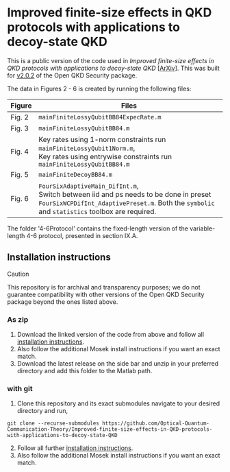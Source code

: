 # Improved finite-size effects in QKD protocols with applications to decoy-state QKD

This is a public version of the code used in *Improved finite-size effects in QKD protocols with applications to decoy-state QKD* \[[ArXiv](https://arxiv.org/abs/2502.05382)\]. This was built for [v2.0.2](https://github.com/Optical-Quantum-Communication-Theory/openQKDsecurity/releases/tag/v2.0.2) of the Open QKD Security package.

The data in Figures 2 - 6 is created by running the following files:

| Figure  | Files |
| ------------- | ------------- |
| Fig. 2  | `mainFiniteLossyQubitBB84ExpecRate.m` |
| Fig. 3  | `mainFiniteLossyQubitBB84.m` |
| Fig. 4  | Key rates using 1-norm constraints run `mainFiniteLossyQubit1Norm.m`, <br> Key rates using entrywise constraints run `mainFiniteLossyQubitBB84.m` |
| Fig. 5  | `mainFiniteDecoyBB84.m` |
| Fig. 6  | `FourSixAdaptiveMain_DifInt.m`, <br> Switch between iid and ps needs to be done in preset `FourSixWCPDifInt_AdaptivePreset.m`. Both the `symbolic` and `statistics` toolbox are required. |

The folder '4-6Protocol' contains the fixed-length version of the variable-length 4-6 protocol, presented in section IX.A.

## Installation instructions
> [!CAUTION]
> This repository is for archival and transparency purposes; we do not guarantee compatibility with other versions of the Open QKD Security package beyond the ones listed above.

### As zip
1. Download the linked version of the code from above and follow all [installation instructions](https://github.com/Optical-Quantum-Communication-Theory/openQKDsecurity/tree/v2.0.2).
2. Also follow the additional Mosek install instructions if you want an exact match.
3. Download the latest release on the side bar and unzip in your preferred directory and add this folder to the Matlab path.


### with git
1. Clone this repository and its exact submodules navigate to your desired directory and run,
```
git clone --recurse-submodules https://github.com/Optical-Quantum-Communication-Theory/Improved-finite-size-effects-in-QKD-protocols-with-applications-to-decoy-state-QKD
```
2. Follow all further [installation instructions](https://github.com/Optical-Quantum-Communication-Theory/openQKDsecurity/tree/v2.0.2).
3. Also follow the additional Mosek install instructions if you want an exact match.
